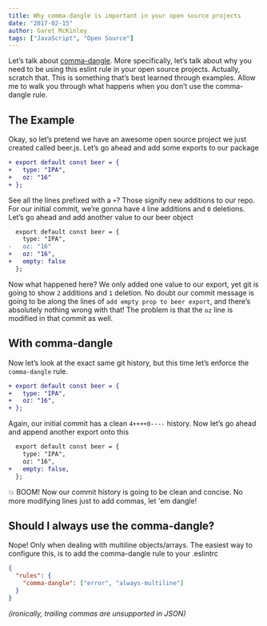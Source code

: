 ```yaml
---
title: Why comma-dangle is important in your open source projects
date: "2017-02-15"
author: Garet McKinley
tags: ["JavaScript", "Open Source"]
---
```


Let’s talk about [comma-dangle](http://eslint.org/docs/rules/comma-dangle). More specifically, let’s talk about why you need to be using this eslint rule in your open source projects. Actually, scratch that. This is something that’s best learned through examples. Allow me to walk you through what happens when you don’t use the comma-dangle rule.

## The Example

Okay, so let’s pretend we have an awesome open source project we just created called beer.js. Let’s go ahead and add some exports to our package

```diff
+ export default const beer = {
+   type: "IPA",
+   oz: "16"
+ };
```

See all the lines prefixed with a `+`? Those signify new additions to our repo. For our initial commit, we’re gonna have `4` line additions and `0` deletions. Let’s go ahead and add another value to our beer object

```diff
  export default const beer = {
    type: "IPA",
-   oz: "16"
+   oz: "16",
+   empty: false
  };
```

Now what happened here? We only added one value to our export, yet git is going to show `2` additions and `1` deletion. No doubt our commit message is going to be along the lines of `add empty prop to beer export`, and there’s absolutely nothing wrong with that! The problem is that the `oz` line is modified in that commit as well.

## With comma-dangle

Now let’s look at the exact same git history, but this time let’s enforce the `comma-dangle` rule.

```diff
+ export default const beer = {
+   type: "IPA",
+   oz: "16",
+ };
```

Again, our initial commit has a clean `4++++0----` history. Now let’s go ahead and append another export onto this

```diff
  export default const beer = {
    type: "IPA",
    oz: "16",
+   empty: false,
  };
```

💥 BOOM! Now our commit history is going to be clean and concise. No more modifying lines just to add commas, let 'em dangle!

## Should I always use the comma-dangle?

Nope! Only when dealing with multiline objects/arrays. The easiest way to configure this, is to add the comma-dangle rule to your .eslintrc

```json
{
  "rules": {
    "comma-dangle": ["error", "always-multiline"]
  }
}
```

_(ironically, trailing commas are unsupported in JSON)_
